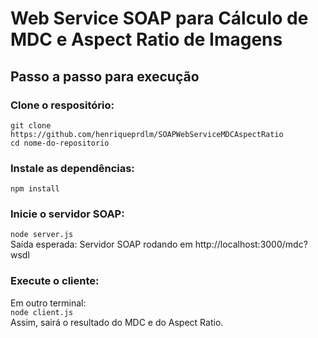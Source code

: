 # Web Service SOAP para Cálculo de MDC e Aspect Ratio de Imagens

## Passo a passo para execução
### Clone o respositório:
`git clone https://github.com/henriqueprdlm/SOAPWebServiceMDCAspectRatio` \
`cd nome-do-repositorio`

### Instale as dependências:
`npm install`

### Inicie o servidor SOAP:
`node server.js` \
Saída esperada: Servidor SOAP rodando em http://localhost:3000/mdc?wsdl

### Execute o cliente:
Em outro terminal: \
`node client.js` \
Assim, sairá o resultado do MDC e do Aspect Ratio. 